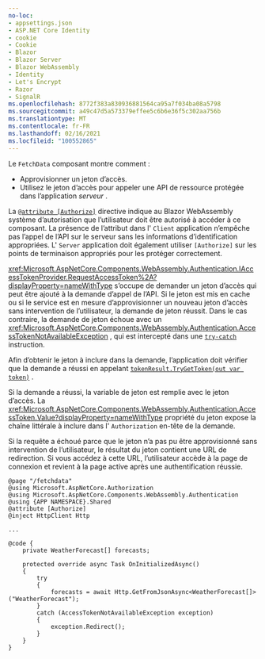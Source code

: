 ```yaml
---
no-loc:
- appsettings.json
- ASP.NET Core Identity
- cookie
- Cookie
- Blazor
- Blazor Server
- Blazor WebAssembly
- Identity
- Let's Encrypt
- Razor
- SignalR
ms.openlocfilehash: 8772f383a830936881564ca95a7f034ba08a5798
ms.sourcegitcommit: a49c47d5a573379effee5c6b6e36f5c302aa756b
ms.translationtype: MT
ms.contentlocale: fr-FR
ms.lasthandoff: 02/16/2021
ms.locfileid: "100552865"
---
```

Le `FetchData` composant montre comment :

* Approvisionner un jeton d’accès.
* Utilisez le jeton d’accès pour appeler une API de ressource protégée dans l’application *serveur* .

La [`@attribute [Authorize]`](xref:mvc/views/razor#attribute) directive indique au Blazor WebAssembly système d’autorisation que l’utilisateur doit être autorisé à accéder à ce composant. La présence de l’attribut dans l' `Client` application n’empêche pas l’appel de l’API sur le serveur sans les informations d’identification appropriées. L' `Server` application doit également utiliser `[Authorize]` sur les points de terminaison appropriés pour les protéger correctement.

<xref:Microsoft.AspNetCore.Components.WebAssembly.Authentication.IAccessTokenProvider.RequestAccessToken%2A?displayProperty=nameWithType> s’occupe de demander un jeton d’accès qui peut être ajouté à la demande d’appel de l’API. Si le jeton est mis en cache ou si le service est en mesure d’approvisionner un nouveau jeton d’accès sans intervention de l’utilisateur, la demande de jeton réussit. Dans le cas contraire, la demande de jeton échoue avec un <xref:Microsoft.AspNetCore.Components.WebAssembly.Authentication.AccessTokenNotAvailableException> , qui est intercepté dans une [`try-catch`](/dotnet/csharp/language-reference/keywords/try-catch) instruction.

Afin d’obtenir le jeton à inclure dans la demande, l’application doit vérifier que la demande a réussi en appelant [`tokenResult.TryGetToken(out var token)`](xref:Microsoft.AspNetCore.Components.WebAssembly.Authentication.AccessTokenResult.TryGetToken%2A) .

Si la demande a réussi, la variable de jeton est remplie avec le jeton d’accès. La <xref:Microsoft.AspNetCore.Components.WebAssembly.Authentication.AccessToken.Value?displayProperty=nameWithType> propriété du jeton expose la chaîne littérale à inclure dans l' `Authorization` en-tête de la demande.

Si la requête a échoué parce que le jeton n’a pas pu être approvisionné sans intervention de l’utilisateur, le résultat du jeton contient une URL de redirection. Si vous accédez à cette URL, l’utilisateur accède à la page de connexion et revient à la page active après une authentification réussie.

```razor
@page "/fetchdata"
@using Microsoft.AspNetCore.Authorization
@using Microsoft.AspNetCore.Components.WebAssembly.Authentication
@using {APP NAMESPACE}.Shared
@attribute [Authorize]
@inject HttpClient Http

...

@code {
    private WeatherForecast[] forecasts;

    protected override async Task OnInitializedAsync()
    {
        try
        {
            forecasts = await Http.GetFromJsonAsync<WeatherForecast[]>("WeatherForecast");
        }
        catch (AccessTokenNotAvailableException exception)
        {
            exception.Redirect();
        }
    }
}
```
